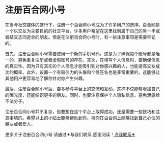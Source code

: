 # 注册百合网小号

在当今社交媒体的盛行下，注册一个百合网小号成为了许多用户的选择。百合网是一个以交友为主要目的的社交平台，许多用户希望在这里找到属于自己的另一半或者结交志同道合的朋友。但是在注册百合网小号时，有一些注意事项是需要牢记的。

首先，注册百合网小号需要使用一个新的手机号码。这是为了确保每个账号都是唯一的，避免重复注册或者虚假账号的存在。其次，在填写个人信息时，要确保信息的真实性。因为只有真实的个人信息才能吸引到对你感兴趣的人，也能提高交友成功的概率。此外，设置一个有吸引力的头像和个性签名也是非常重要的，这能够让其他用户更容易地了解你并对你产生兴趣。

最后，注册百合网小号后，要多参与平台上的交流和互动。这样不仅能够增加自己的曝光度，还能结识更多的朋友。同时，也要注意保护个人隐私信息，避免泄露给不法分子。

注册百合网小号并不复杂，但要想在这个平台上取得成功，还是需要一些技巧和注意事项的。希望以上的小贴士能够帮助到你，祝你在百合网上能够找到自己心仪的朋友或者爱人。

更多关于注册百合网小号 请通过✈与我们联系,感谢阅读！[点我联系✈](https://vip.G208.com)